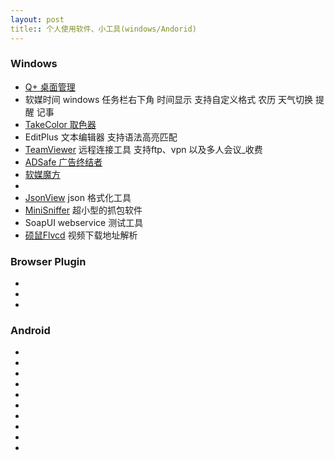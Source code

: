 ```yaml
---
layout: post
title:: 个人使用软件、小工具(windows/Andorid)
---
```


### Windows
- [Q+ 桌面管理](http://www.qplus.com/)
- 软媒时间  windows 任务栏右下角 时间显示 支持自定义格式 农历 天气切换 提醒 记事
- [TakeColor 取色器](https://github.com/liuzheng9110/liuz.me/soft_resource/TakeColor.exe)
- EditPlus 文本编辑器  支持语法高亮匹配 
- [TeamViewer](http://www.teamviewer.com/) 远程连接工具  支持ftp、vpn 以及多人会议_收费 
- [ADSafe 广告终结者](http://www.ad-safe.com)
- [软媒魔方](http://mofang.ruanmei.com/)
- 
- [JsonView](https://github.com/liuzheng9110/liuz.me/soft_resource/JsonViewerPackage.rar) json 格式化工具 
- [MiniSniffer](https://github.com/liuzheng9110/liuz.me/soft_resource/MiniSniffer.exe) 超小型的抓包软件 
- SoapUI webservice 测试工具 
- [硕鼠Flvcd](http://www.flvcd.com) 视频下载地址解析 

### Browser Plugin
- 
- 
- 

### Android 
- 
- 
- 
- 
- 
- 
- 
- 
- 
- 




